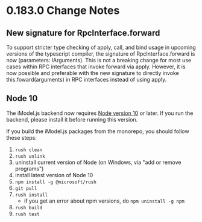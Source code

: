 # 0.183.0 Change Notes

## New signature for RpcInterface.forward

To support stricter type checking of apply, call, and bind usage in upcoming versions of the typescript compiler, the signature of RpcInterface.forward is now (parameters: IArguments). This is not a breaking change for most use cases within RPC interfaces that invoke forward via apply. However, it is now possible and preferable with the new signature to directly invoke this.foward(arguments) in RPC interfaces instead of using apply.

## Node 10

The iModel.js backend now requires [Node version 10](https://nodejs.org) or later. If you run the backend, please install it before running this version.

If you build the iModel.js packages from the monorepo, you should follow these steps:

1) `rush clean`
1) `rush unlink`
1) uninstall current version of Node (on Windows, via "add or remove programs")
1) install latest version of Node 10
1) `npm install -g @microsoft/rush`
1) `git pull`
1) `rush install`
   - if you get an error about npm versions, do `npm uninstall -g npm`
1) `rush build`
1) `rush test`
